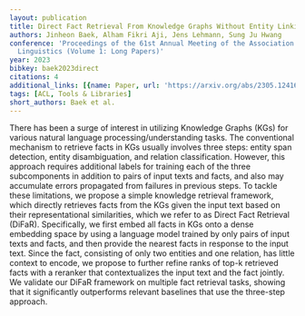 ```yaml
---
layout: publication
title: Direct Fact Retrieval From Knowledge Graphs Without Entity Linking
authors: Jinheon Baek, Alham Fikri Aji, Jens Lehmann, Sung Ju Hwang
conference: 'Proceedings of the 61st Annual Meeting of the Association for Computational
  Linguistics (Volume 1: Long Papers)'
year: 2023
bibkey: baek2023direct
citations: 4
additional_links: [{name: Paper, url: 'https://arxiv.org/abs/2305.12416'}]
tags: [ACL, Tools & Libraries]
short_authors: Baek et al.
---
```

There has been a surge of interest in utilizing Knowledge Graphs (KGs) for
various natural language processing/understanding tasks. The conventional
mechanism to retrieve facts in KGs usually involves three steps: entity span
detection, entity disambiguation, and relation classification. However, this
approach requires additional labels for training each of the three
subcomponents in addition to pairs of input texts and facts, and also may
accumulate errors propagated from failures in previous steps. To tackle these
limitations, we propose a simple knowledge retrieval framework, which directly
retrieves facts from the KGs given the input text based on their
representational similarities, which we refer to as Direct Fact Retrieval
(DiFaR). Specifically, we first embed all facts in KGs onto a dense embedding
space by using a language model trained by only pairs of input texts and facts,
and then provide the nearest facts in response to the input text. Since the
fact, consisting of only two entities and one relation, has little context to
encode, we propose to further refine ranks of top-k retrieved facts with a
reranker that contextualizes the input text and the fact jointly. We validate
our DiFaR framework on multiple fact retrieval tasks, showing that it
significantly outperforms relevant baselines that use the three-step approach.